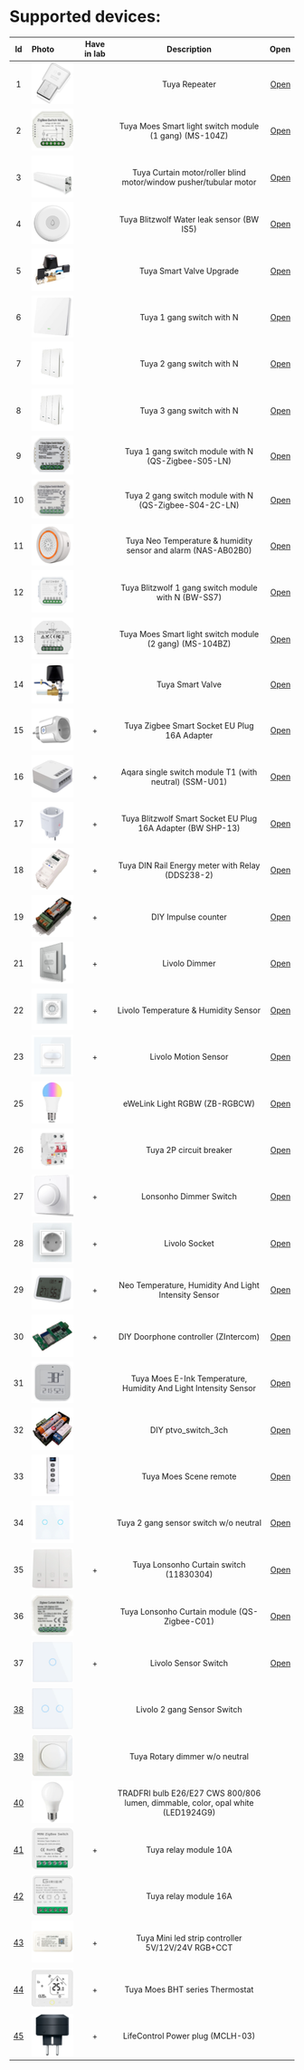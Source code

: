 # Supported devices:

| Id | Photo  | Have in lab | Description  | Open |
|:-:|:------------- |:---------------:|:---------------:| -------------:|
|1| ![icon](1/icon.png)   |  | Tuya Repeater |[Open](1/readme.md) |
|2| ![icon](2/icon.png)   |  | Tuya Moes Smart light switch module (1 gang) (MS-104Z) |[Open](2/readme.md)
|3| ![icon](3/icon.png)   |  | Tuya Curtain motor/roller blind motor/window pusher/tubular motor |[Open](3/readme.md)
|4| ![icon](4/icon.png)   |  | Tuya Blitzwolf Water leak sensor (BW IS5) |[Open](4/readme.md)
|5| ![icon](5/icon.png)   |  | Tuya Smart Valve Upgrade |[Open](5/readme.md)
|6| ![icon](6/icon.png)   |  | Tuya 1 gang switch with N |[Open](6/readme.md)
|7| ![icon](7/icon.png)   |  | Tuya 2 gang switch with N |[Open](7/readme.md)
|8| ![icon](8/icon.png)   |  | Tuya 3 gang switch with N |[Open](8/readme.md)
|9| ![icon](9/icon.png)   |  | Tuya 1 gang switch module with N (QS-Zigbee-S05-LN) |[Open](9/readme.md)
|10| ![icon](10/icon.png)  |  | Tuya 2 gang switch module with N (QS-Zigbee-S04-2C-LN) |[Open](10/readme.md)
|11| ![icon](11/icon.png)  |  | Tuya Neo Temperature & humidity sensor and alarm (NAS-AB02B0) |[Open](11/readme.md)
|12| ![icon](12/icon.png)  |  | Tuya Blitzwolf 1 gang switch module with N (BW-SS7) |[Open](12/readme.md)
|13| ![icon](13/icon.png)  |  | Tuya Moes Smart light switch module (2 gang) (MS-104BZ) |[Open](13/readme.md)
|14| ![icon](14/icon.png)  |  | Tuya Smart Valve |[Open](14/readme.md)
|15| ![icon](15/icon.png)  | + | Tuya Zigbee Smart Socket EU Plug 16A Adapter |[Open](15/readme.md)
|16| ![icon](16/icon.png)  | + | Aqara single switch module T1 (with neutral) (SSM-U01) |[Open](16/readme.md)
|17| ![icon](17/icon.png)  | + | Tuya Blitzwolf Smart Socket EU Plug 16A Adapter (BW SHP-13) |[Open](17/readme.md)
|18| ![icon](18/icon.png)  | + | Tuya DIN Rail Energy meter with Relay (DDS238-2) |[Open](18/readme.md)
|19| ![icon](19/icon.png)  | + | DIY Impulse counter |[Open](19/readme.md)
|21| ![icon](21/icon.png)  | + | Livolo Dimmer |[Open](21/readme.md)
|22| ![icon](22/icon.png)  | + | Livolo Temperature & Humidity Sensor |[Open](22/readme.md)
|23| ![icon](23/icon.png)  | + | Livolo Motion Sensor |[Open](23/readme.md)
|25| ![icon](25/icon.png)  |  | eWeLink Light RGBW (ZB-RGBCW) |[Open](25/readme.md)
|26| ![icon](26/icon.png)  |  | Tuya 2P circuit breaker |[Open](26/readme.md)
|27| ![icon](27/icon.png)  | + | Lonsonho Dimmer Switch |[Open](27/readme.md)
|28| ![icon](28/icon.png)  | + | Livolo Socket |[Open](28/readme.md)
|29| ![icon](29/icon.png)  | + | Neo Temperature, Humidity And Light Intensity Sensor |[Open](29/readme.md)
|30| ![icon](30/icon.png)  | + | DIY Doorphone controller (ZIntercom) |[Open](30/readme.md)
|31| ![icon](31/icon.png)  |  | Tuya Moes E-Ink Temperature, Humidity And Light Intensity Sensor |[Open](31/readme.md)
|32| ![icon](32/icon.png)  |  | DIY ptvo_switch_3ch |[Open](32/readme.md)
|33| ![icon](33/icon.png)  |  | Tuya Moes Scene remote |[Open](33/readme.md)
|34| ![icon](34/icon.png)  |  | Tuya 2 gang sensor switch w/o neutral |[Open](34/readme.md)
|35| ![icon](35/icon.png)  | + | Tuya Lonsonho Curtain switch (11830304) |[Open](35/readme.md)
|36| ![icon](36/icon.png)  |  | Tuya Lonsonho Curtain module (QS-Zigbee-C01) |[Open](36/readme.md)
|37| ![icon](37/icon.png)  | + | Livolo Sensor Switch |[Open](37/readme.md)
|[38](38/readme.md)| [![icon](38/icon.png)](38/readme.md)  |  | Livolo 2 gang Sensor Switch
|[39](39/readme.md)| [![icon](39/icon.png)](39/readme.md)  |  | Tuya Rotary dimmer w/o neutral
|[40](40/readme.md)| [![icon](40/icon.png)](40/readme.md)  |  | TRADFRI bulb E26/E27 CWS 800/806 lumen, dimmable, color, opal white (LED1924G9)
|[41](41/readme.md)| [![icon](41/icon.png)](41/readme.md)  | + | Tuya relay module 10A
|[42](42/readme.md)| [![icon](42/icon.png)](42/readme.md)  |  | Tuya relay module 16A
|[43](43/readme.md)| [![icon](43/icon.png)](43/readme.md)  | + | Tuya Mini led strip controller 5V/12V/24V RGB+CCT
|[44](44/readme.md)| [![icon](44/icon.png)](44/readme.md)  | + | Tuya Moes BHT series Thermostat
|[45](45/readme.md)| [![icon](45/icon.png)](45/readme.md)  | + | LifeControl Power plug (MCLH-03)
